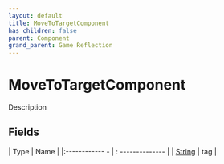 ```yaml
---
layout: default
title: MoveToTargetComponent
has_children: false
parent: Component
grand_parent: Game Reflection
---
```

# MoveToTargetComponent
Description 

## Fields
| Type | Name |
|:------------ - | : -------------- |
| [String](game-reflection/components/string.md) | tag |
